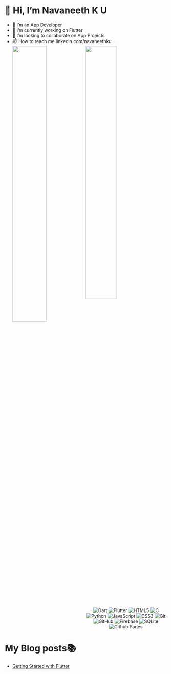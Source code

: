 # 👋 Hi, I’m Navaneeth K U
- 👀 I’m an App Developer
- 🌱 I’m currently working on Flutter
- 💞️ I’m looking to collaborate on App Projects
- 📫 How to reach me linkedin.com/navaneethku<br>
  <img align="left" width="47%" src="https://github-readme-stats.vercel.app/api?username=navaneethku&hide_rank=true&show_icons=true&theme=dracula" />
  <img align="left" width="45%" src="https://github-readme-stats.vercel.app/api/top-langs/?username=navaneethku&layout=donut&theme=dracula&hide=makefile,cmake" />
<p></p>
<p align="center">
  <img alt="Dart" src="https://img.shields.io/badge/dart-%230175C2.svg?style=for-the-badge&logo=dart&logoColor=white" />
  <img alt="Flutter" src="https://img.shields.io/badge/Flutter-%2302569B.svg?style=for-the-badge&logo=Flutter&logoColor=white" />
  <img alt="HTML5" src="https://img.shields.io/badge/html5-%23E34F26.svg?style=for-the-badge&logo=html5&logoColor=white" />
  <img alt="C" src="https://img.shields.io/badge/c-%2300599C.svg?style=for-the-badge&logo=c&logoColor=white" />
  <img alt="Python" src="https://img.shields.io/badge/python-3670A0?style=for-the-badge&logo=python&logoColor=ffdd54" />
  <img alt="JavaScript" src="https://img.shields.io/badge/javascript-%23323330.svg?style=for-the-badge&logo=javascript&logoColor=%23F7DF1E" />
  <img alt="CSS3" src="https://img.shields.io/badge/css3-%231572B6.svg?style=for-the-badge&logo=css3&logoColor=white"/>
  <img alt="Git" src="https://img.shields.io/badge/git-%23F05033.svg?style=for-the-badge&logo=git&logoColor=white"/>
  <img alt="GitHub" src="https://img.shields.io/badge/github-%23121011.svg?style=for-the-badge&logo=github&logoColor=white"/>
  <img alt="Firebase" src="https://img.shields.io/badge/Firebase-039BE5?style=for-the-badge&logo=Firebase&logoColor=white"/>
  <img alt="SQLite" src="https://img.shields.io/badge/sqlite-%2307405e.svg?style=for-the-badge&logo=sqlite&logoColor=white"/>
  <img alt="Github Pages" src="https://img.shields.io/badge/github%20pages-121013?style=for-the-badge&logo=github&logoColor=white"/>
</p>

# My Blog posts📚
<!-- BLOG-POST-LIST:START -->
- [Getting Started with Flutter](https://medium.com/@navaneethku/getting-started-with-flutter-4786109cb25a?source=rss-c599887b0c63------2)
<!-- BLOG-POST-LIST:END -->


























<!---<img alt="Kotlin" src="https://img.shields.io/badge/kotlin-%237F52FF.svg?style=for-the-badge&logo=kotlin&logoColor=white)https://img.shields.io/badge/kotlin-%237F52FF.svg?style=for-the-badge&logo=kotlin&logoColor=white" />-->
<!---<img alt="MongoDB" src="https://img.shields.io/badge/MongoDB-%234ea94b.svg?style=for-the-badge&logo=mongodb&logoColor=white"/> -->
